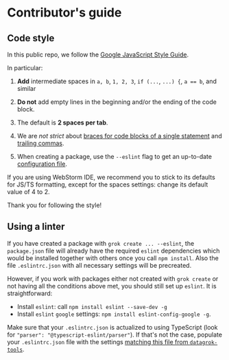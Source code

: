 # Contributor's guide

## Code style

In this public repo, we follow the [Google JavaScript Style Guide](https://google.github.io/styleguide/jsguide.html).

In particular:

1. **Add** intermediate spaces in `a, b`, `1, 2, 3`, `if (...`, `...) {`, `a == b`, and similar

2. **Do not** add empty lines in the beginning and/or the ending of the code block.

3. The default is **2 spaces per tab**.

4. We are *not strict* about [braces for code blocks of a single statement](https://google.github.io/styleguide/jsguide.html#formatting-braces-all) and [trailing commas](https://google.github.io/styleguide/jsguide.html#features-arrays-trailing-comma).

5. When creating a package, use the `--eslint` flag to get an up-to-date [configuration file](https://github.com/datagrok-ai/public/blob/master/tools/package-template/.eslintrc.json).

If you are using WebStorm IDE, we recommend you to stick to its defaults for JS/TS formatting,
except for the spaces settings: change its default value of 4 to 2.

Thank you for following the style!

## Using a linter

If you have created a package with `grok create ... --eslint`, the `package.json` file
will already have the required `eslint` dependencies which would be installed together
with others once you call `npm install`. Also the file `.eslintrc.json` with all necessary
settings will be precreated.

However, if you work with packages either not created with `grok create` or not having
all the conditions above met, you should still set up `eslint`. It is straightforward:

* Install `eslint`: call `npm install eslint --save-dev -g`
* Install `eslint` `google` settings: `npm install eslint-config-google -g`.

Make sure that your `.eslintrc.json` is actualized to using TypeScript (look for `"parser": "@typescript-eslint/parser"`). If that's not the case, populate your `.eslintrc.json` file
with the settings
[matching this file from `datagrok-tools`]().